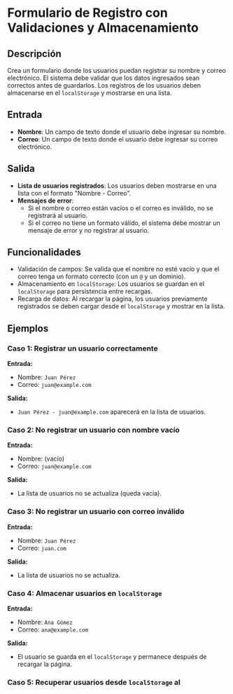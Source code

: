 # Formulario de Registro con Validaciones y Almacenamiento

## Descripción
Crea un formulario donde los usuarios puedan registrar su nombre y correo electrónico. El sistema debe validar que los datos ingresados sean correctos antes de guardarlos. Los registros de los usuarios deben almacenarse en el `localStorage` y mostrarse en una lista.

## Entrada
- **Nombre**: Un campo de texto donde el usuario debe ingresar su nombre.
- **Correo**: Un campo de texto donde el usuario debe ingresar su correo electrónico.

## Salida
- **Lista de usuarios registrados**: Los usuarios deben mostrarse en una lista con el formato "Nombre - Correo".
- **Mensajes de error**:
  - Si el nombre o correo están vacíos o el correo es inválido, no se registrará al usuario.
  - Si el correo no tiene un formato válido, el sistema debe mostrar un mensaje de error y no registrar al usuario.

## Funcionalidades
- Validación de campos: Se valida que el nombre no esté vacío y que el correo tenga un formato correcto (con un `@` y un dominio).
- Almacenamiento en `localStorage`: Los usuarios se guardan en el `localStorage` para persistencia entre recargas.
- Recarga de datos: Al recargar la página, los usuarios previamente registrados se deben cargar desde el `localStorage` y mostrar en la lista.

## Ejemplos

### Caso 1: Registrar un usuario correctamente
**Entrada:**
- Nombre: `Juan Pérez`
- Correo: `juan@example.com`

**Salida:**
- `Juan Pérez - juan@example.com` aparecerá en la lista de usuarios.

### Caso 2: No registrar un usuario con nombre vacío
**Entrada:**
- Nombre: (vacío)
- Correo: `juan@example.com`

**Salida:**
- La lista de usuarios no se actualiza (queda vacía).

### Caso 3: No registrar un usuario con correo inválido
**Entrada:**
- Nombre: `Juan Pérez`
- Correo: `juan.com`

**Salida:**
- La lista de usuarios no se actualiza.

### Caso 4: Almacenar usuarios en `localStorage`
**Entrada:**
- Nombre: `Ana Gómez`
- Correo: `ana@example.com`

**Salida:**
- El usuario se guarda en el `localStorage` y permanece después de recargar la página.

### Caso 5: Recuperar usuarios desde `localStorage` al
